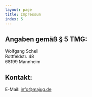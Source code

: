 ```yaml
---
layout: page
title: Impressum
index: 5
---
```


## Angaben gemäß § 5 TMG:

Wolfgang Schell<br />
Rottfeldstr. 48<br />
68199 Mannheim<br />

## Kontakt:

E-Mail: [info@majug.de](mailto:info@majug.de)
